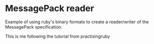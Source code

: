 MessagePack reader
===================

Example of using ruby's binary formats to create a reader/writer of the MessagePack
specification.

This is me following the tutorial from practisingruby

